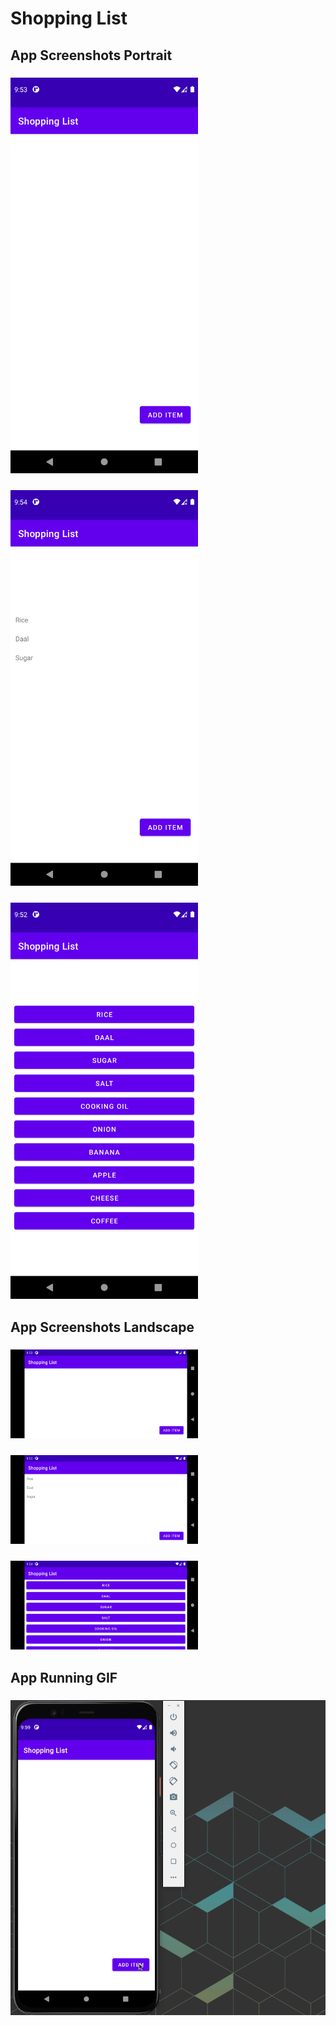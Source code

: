 # Shopping List


## App Screenshots Portrait

### <img src="./initial_screen.png" width=300 />

### <img src="./after_add_item.png" width=300 />

### <img src="./add_item.png" width=300 />


## App Screenshots Landscape

### <img src="./initial_screen_land.png" width=300 />

### <img src="./after_add_item_land.png" width=300 />

### <img src="./add_item_land.png" width=300 />


## App Running GIF

### <img src="./shopping_list.gif" width=600 />
